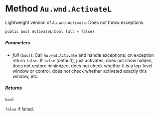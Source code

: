 # Method `Au.wnd.ActivateL`

Lightweight version of `Au.wnd.Activate`. Does not throw exceptions.

```
public bool ActivateL(bool full = false)
```

##### Parameters

- *full*  (`bool`):
    Call `Au.wnd.Activate` and handle exceptions; on exception return `false`. If `false` (default), just activates; does not show hidden, does not restore minimized, does not check whether it is a top-level window or control, does not check whether activated exactly this window, etc.

##### Returns

`bool`

`false` if failed.